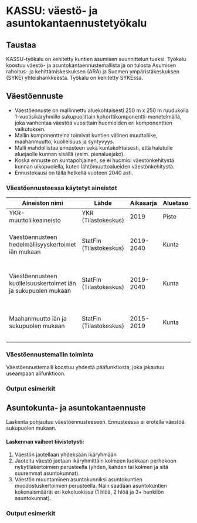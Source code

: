 # KASSU: väestö- ja asuntokantaennustetyökalu

## Taustaa
KASSU-työkalu on kehitetty kuntien asumisen suunnittelun tueksi. Työkalu koostuu väestö- ja asuntokantaennustemallista ja on tulosta Asumisen rahoitus- ja kehittämiskeskuksen (ARA) ja Suomen ympäristäkeskuksen (SYKE) yhteishankkeesta. Työkalu on kehitetty SYKEssä.

## Väestöennuste

- Väestöennuste on mallinnettu aluekohtaisesti 250 m x 250 m ruudukolla 1-vuotisikäryhmille sukupuolittain kohorttikomponentti-menetelmällä, joka vanhentaa väestöä vuosittain huomioiden eri komponenttien vaikutuksen. 
- Mallin komponentteina toimivat kuntien välinen muuttoliike, maahanmuutto, kuolleisuus ja syntyvyys. 
- Malli mahdollistaa ennusteen sekä kuntakohtaisesti, että halutulle aluejaolle kunnan sisällä (esim. pienaluejako). 
- Koska ennuste on kuntapohjainen, se ei huomioi väestönkehitystä kunnan ulkopuolella, kuten lähtömuuttoalueiden väestönkehitystä.
- Ennustekausi on tällä hetkellä vuoteen 2040 asti. 


### Väestöennusteessa käytetyt aineistot

| Aineiston nimi| Lähde | Aikasarja | Aluetaso | Lisätiedot |
|---------------|-------|-----------|----------|------------|
| YKR-muuttoliikeaineisto | YKR (Tilastokeskus) | 2019 | Piste | 1-v. ikäryhmät |
| Väestöennusteen hedelmällisyyskertoimet iän mukaan | StatFIn (Tilastokeskus) | 2019-2040 | Kunta | Laskettu 2015-2019 tietojen perusteella |
| Väestöennusteen kuolleisuuskertoimet iän ja sukupuolen mukaan | StatFIn (Tilastokeskus) | 2019-2040 | Kunta | Laskettu 2008-2014 tietojen perusteella |
| Maahanmuutto iän ja sukupuolen mukaan | StatFin (Tilastokeskus) | 2015-2019 | Kunta | Ikäryhmät 4 vuoden välein välillä 0-101 |

### Väestöennustemallin toiminta
Väestöennustemalli koostuu yhdestä pääfunktiosta, joka jakautuu useampaan alifunktioon.

### Output esimerkit

## Asuntokunta- ja asuntokantaennuste
Laskenta pohjautuu väestöennusteeseen. Ennusteessa ei erotella väestöä sukupuolen mukaan. 

#### Laskennan vaiheet tiivistetysti:
1. Väestön jaotellaan yhdeksään ikäryhmään
2. Jaoteltu väestö jaetaan ikäryhmittäin kolmeen luokkaan perhekoon nykytilakertoimien perusteella (yhden, kahden tai kolmen ja sitä suuremmat asuntokunnat). 
3. Väestön muuntaminen asuntokunniksi asuntokuntien muodostuskertoimien perusteella. Näin saadaan asuntokuntien kokonaismäärät eri kokoluokissa (1 hlöä, 2 hlöä ja 3+ henkilön asuntokunnat).

### Output esimerkit

